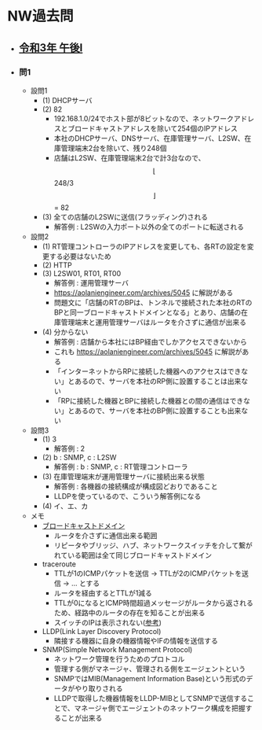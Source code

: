 # NW過去問
- ## [令和3年 午後I](https://www.ipa.go.jp/shiken/mondai-kaiotu/gmcbt8000000d5ru-att/2021r03h_nw_pm1_qs.pdf)
- ### 問1
	- 設問1
		- (1) DHCPサーバ
		- (2) 82
			- 192.168.1.0/24でホスト部が8ビットなので、ネットワークアドレスとブロードキャストアドレスを除いて254個のIPアドレス
			- 本社のDHCPサーバ、DNSサーバ、在庫管理サーバ、L2SW、在庫管理端末2台を除いて、残り248個
			- 店舗はL2SW、在庫管理端末2台で計3台なので、$$\lfloor$$248/3$$\rfloor$$ = 82
		- (3) 全ての店舗のL2SWに送信(フラッディング)される
			- 解答例 : L2SWの入力ポート以外の全てのポートに転送される
	- 設問2
		- (1) RT管理コントローラのIPアドレスを変更しても、各RTの設定を変更する必要はないため
		- (2) HTTP
		- (3) L2SW01, RT01, RT00
			- 解答例 : 運用管理サーバ
			- https://aolaniengineer.com/archives/5045 に解説がある
			- 問題文に「店舗のRTのBPは、トンネルで接続された本社のRTのBPと同一ブロードキャストドメインとなる」とあり、店舗の在庫管理端末と運用管理サーバはルータを介さずに通信が出来る
		- (4) 分からない
			- 解答例 : 店舗から本社にはBP経由でしかアクセスできないから
			- これも https://aolaniengineer.com/archives/5045 に解説がある
			- 「インターネットからRPに接続した機器へのアクセスはできない」とあるので、サーバを本社のRP側に設置することは出来ない
			- 「RPに接続した機器とBPに接続した機器との間の通信はできない」とあるので、サーバを本社のBP側に設置することも出来ない
	- 設問3
		- (1) 3
			- 解答例 : 2
		- (2) b : SNMP, c : L2SW
			- 解答例 : b : SNMP, c : RT管理コントローラ
		- (3) 在庫管理端末が運用管理サーバに接続出来る状態
			- 解答例 : 各機器の接続構成が構成図どおりであること
			- LLDPを使っているので、こういう解答例になる
		- (4) イ、エ、カ
	- メモ
		- [ブロードキャストドメイン](https://e-words.jp/w/%E3%83%96%E3%83%AD%E3%83%BC%E3%83%89%E3%82%AD%E3%83%A3%E3%82%B9%E3%83%88%E3%83%89%E3%83%A1%E3%82%A4%E3%83%B3.html)
			- ルータを介さずに通信出来る範囲
			- リピータやブリッジ、ハブ、ネットワークスイッチを介して繋がれている範囲は全て同じブロードキャストドメイン
		- traceroute
			- TTLが1のICMPパケットを送信 → TTLが2のICMPパケットを送信 → ... とする
			- ルータを経由するとTTLが1減る
			- TTLが0になるとICMP時間超過メッセージがルータから返されるため、経路中のルータの存在を知ることが出来る
			- スイッチのIPは表示されない([参考](https://qiita.com/S-T/items/4b4815a408a2ad71a58a))
		- LLDP(Link Layer Discovery Protocol)
			- 隣接する機器に自身の機器情報やIFの情報を送信する
		- SNMP(Simple Network Management Protocol)
			- ネットワーク管理を行うためのプロトコル
			- 管理する側がマネージャ、管理される側をエージェントという
			- SNMPではMIB(Management Information Base)という形式のデータがやり取りされる
			- LLDPで取得した機器情報をLLDP-MIBとしてSNMPで送信することで、マネージャ側でエージェントのネットワーク構成を把握することが出来る